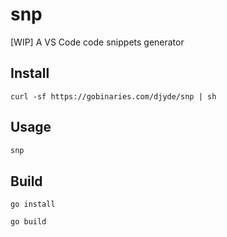 # snp

[WIP] A VS Code code snippets generator

## Install

```
curl -sf https://gobinaries.com/djyde/snp | sh
```

## Usage

```bash
snp
```

## Build

```
go install

go build
```
